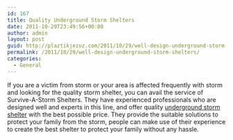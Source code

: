 ```yaml
---
id: 167
title: Quality Underground Storm Shelters
date: 2011-10-29T23:49:56+00:00
author: admin
layout: post
guid: http://plaztikjezuz.com/2011/10/29/well-design-underground-storm-shelters/
permalink: /2011/10/29/well-design-underground-storm-shelters/
categories:
  - General
---
```

If you are a victim from storm or your area is affected frequently with storm and looking for the quality storm shelter, you can avail the service of Survive-A-Storm Shelters. They have experienced professionals who are designed well and experts in this line, and offer quality [underground storm shelter](http://www.survive-a-storm.com/) with the best possible price. They provide the suitable solutions to protect your family from the storm, people can make use of their experience to create the best shelter to protect your family without any hassle.